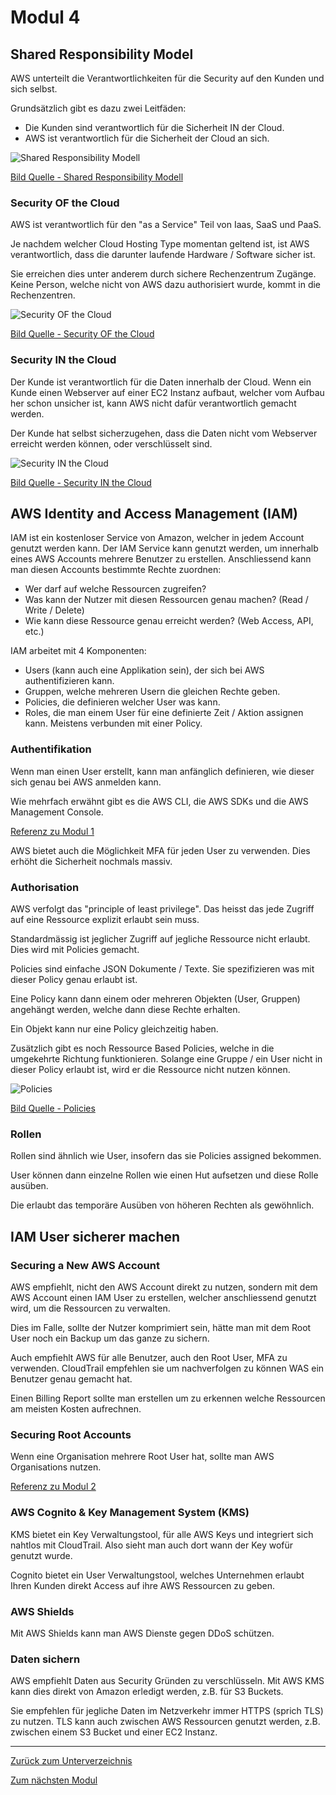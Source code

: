 # Modul 4

## Shared Responsibility Model

AWS unterteilt die Verantwortlichkeiten für die Security auf den Kunden und sich selbst.

Grundsätzlich gibt es dazu zwei Leitfäden:

* Die Kunden sind verantwortlich für die Sicherheit IN der Cloud.
* AWS ist verantwortlich für die Sicherheit der Cloud an sich.

![Shared Responsibility Modell](../../Ressourcen/Bilder/AWS_Bilder/cloud_security/shared_responsibility_modell.png)

[Bild Quelle - Shared Responsibility Modell](../../Anhang/quellen.md#shared-responsibility-model)

### Security OF the Cloud

AWS ist verantwortlich für den "as a Service" Teil von Iaas, SaaS und PaaS.

Je nachdem welcher Cloud Hosting Type momentan geltend ist, ist AWS verantwortlich, dass die darunter laufende Hardware / Software sicher ist.

Sie erreichen dies unter anderem durch sichere Rechenzentrum Zugänge. Keine Person, welche nicht von AWS dazu authorisiert wurde, kommt in die Rechenzentren.

![Security OF the Cloud](../../Ressourcen/Bilder/AWS_Bilder/cloud_security/security_of_the_cloud.png)

[Bild Quelle - Security OF the Cloud](../../Anhang/quellen.md#security-of-the-cloud)

### Security IN the Cloud

Der Kunde ist verantwortlich für die Daten innerhalb der Cloud. Wenn ein Kunde einen Webserver auf einer EC2 Instanz aufbaut, welcher vom Aufbau her schon unsicher ist, kann AWS nicht dafür verantwortlich gemacht werden.

Der Kunde hat selbst sicherzugehen, dass die Daten nicht vom Webserver erreicht werden können, oder verschlüsselt sind.

![Security IN the Cloud](../../Ressourcen/Bilder/AWS_Bilder/cloud_security/security_in_the_cloud.png)

[Bild Quelle - Security IN the Cloud](../../Anhang/quellen.md#security-in-the-cloud)

## AWS Identity and Access Management (IAM)

IAM ist ein kostenloser Service von Amazon, welcher in jedem Account genutzt werden kann.
Der IAM Service kann genutzt werden, um innerhalb eines AWS Accounts mehrere Benutzer zu erstellen. Anschliessend kann man diesen Accounts bestimmte Rechte zuordnen:

* Wer darf auf welche Ressourcen zugreifen?
* Was kann der Nutzer mit diesen Ressourcen genau machen? (Read / Write / Delete)
* Wie kann diese Ressource genau erreicht werden? (Web Access, API, etc.)

IAM arbeitet mit 4 Komponenten:

* Users (kann auch eine Applikation sein), der sich bei AWS authentifizieren kann.
* Gruppen, welche mehreren Usern die gleichen Rechte geben.
* Policies, die definieren welcher User was kann.
* Roles, die man einem User für eine definierte Zeit / Aktion assignen kann. Meistens verbunden mit einer Policy.

### Authentifikation

Wenn man einen User erstellt, kann man anfänglich definieren, wie dieser sich genau bei AWS anmelden kann.

Wie mehrfach erwähnt gibt es die AWS CLI, die AWS SDKs und die AWS Management Console.

[Referenz zu Modul 1](./modul1.md#ways-to-interact-with-aws)

AWS bietet auch die Möglichkeit MFA für jeden User zu verwenden. Dies erhöht die Sicherheit nochmals massiv.

### Authorisation

AWS verfolgt das "principle of least privilege". Das heisst das jede Zugriff auf eine Ressource explizit erlaubt sein muss.

Standardmässig ist jeglicher Zugriff auf jegliche Ressource nicht erlaubt. Dies wird mit Policies gemacht.

Policies sind einfache JSON Dokumente / Texte. Sie spezifizieren was mit dieser Policy genau erlaubt ist.

Eine Policy kann dann einem oder mehreren Objekten (User, Gruppen) angehängt werden, welche dann diese Rechte erhalten.

Ein Objekt kann nur eine Policy gleichzeitig haben.

Zusätzlich gibt es noch Ressource Based Policies, welche in die umgekehrte Richtung funktionieren. Solange eine Gruppe / ein User nicht in dieser Policy erlaubt ist, wird er die Ressource nicht nutzen können.

![Policies](../../Ressourcen/Bilder/AWS_Bilder/cloud_security/policies.png)

[Bild Quelle - Policies](../../Anhang/quellen.md#policies)

### Rollen

Rollen sind ähnlich wie User, insofern das sie Policies assigned bekommen.

User können dann einzelne Rollen wie einen Hut aufsetzen und diese Rolle ausüben.

Die erlaubt das temporäre Ausüben von höheren Rechten als gewöhnlich.

## IAM User sicherer machen

### Securing a New AWS Account

AWS empfiehlt, nicht den AWS Account direkt zu nutzen, sondern mit dem AWS Account einen IAM User zu erstellen, welcher anschliessend genutzt wird, um die Ressourcen zu verwalten.

Dies im Falle, sollte der Nutzer komprimiert sein, hätte man mit dem Root User noch ein Backup um das ganze zu sichern.

Auch empfiehlt AWS für alle Benutzer, auch den Root User, MFA zu verwenden. CloudTrail empfehlen sie um nachverfolgen zu können WAS ein Benutzer genau gemacht hat.

Einen Billing Report sollte man erstellen um zu erkennen welche Ressourcen am meisten Kosten aufrechnen.

### Securing Root Accounts

Wenn eine Organisation mehrere Root User hat, sollte man AWS Organisations nutzen.

[Referenz zu Modul 2](./modul2.md#aws-organizations)

### AWS Cognito & Key Management System (KMS)

KMS bietet ein Key Verwaltungstool, für alle AWS Keys und integriert sich nahtlos mit CloudTrail. Also sieht man auch dort wann der Key wofür genutzt wurde.

Cognito bietet ein User Verwaltungstool, welches Unternehmen erlaubt Ihren Kunden direkt Access auf ihre AWS Ressourcen zu geben.

### AWS Shields

Mit AWS Shields kann man AWS Dienste gegen DDoS schützen.

### Daten sichern

AWS empfiehlt Daten aus Security Gründen zu verschlüsseln. Mit AWS KMS kann dies direkt von Amazon erledigt werden, z.B. für S3 Buckets.

Sie empfehlen für jegliche Daten im Netzverkehr immer HTTPS (sprich TLS) zu nutzen. TLS kann auch zwischen AWS Ressourcen genutzt werden, z.B. zwischen einem S3 Bucket und einer EC2 Instanz.

-----

[Zurück zum Unterverzeichnis](../README.md)

[Zum nächsten Modul](./modul5.md)
